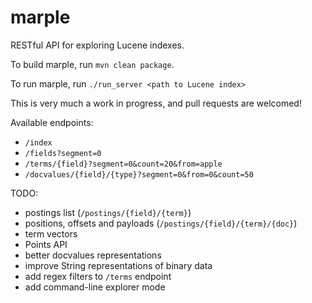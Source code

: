 # marple

RESTful API for exploring Lucene indexes.

To build marple, run `mvn clean package`.

To run marple, run `./run_server <path to Lucene index>`


This is very much a work in progress, and pull requests are welcomed!

Available endpoints:
* `/index`
* `/fields?segment=0`
* `/terms/{field}?segment=0&count=20&from=apple`
* `/docvalues/{field}/{type}?segment=0&from=0&count=50`

TODO:
- postings list (`/postings/{field}/{term}`)
- positions, offsets and payloads (`/postings/{field}/{term}/{doc}`)
- term vectors
- Points API
- better docvalues representations
- improve String representations of binary data
- add regex filters to `/terms` endpoint
- add command-line explorer mode